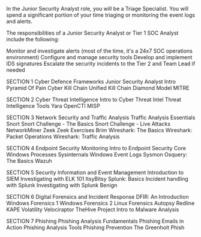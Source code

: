 In the Junior Security Analyst role, you will be a Triage Specialist. You will spend a significant portion of your time triaging or monitoring the event logs and alerts.

The responsibilities of a Junior Security Analyst or Tier 1 SOC Analyst include the following:

Monitor and investigate alerts (most of the time, it's a 24x7 SOC operations environment)
Configure and manage security tools
Develop and implement IDS signatures
Escalate the security incidents to the Tier 2 and Team Lead if needed

SECTION 1
Cyber Defence Frameworks
Junior Security Analyst Intro
Pyramid Of Pain
Cyber Kill Chain
Unified Kill Chain
Diamond Model
MITRE

SECTION 2
Cyber Threat Intelligence
Intro to Cyber Threat Intel
Threat Intelligence Tools
Yara
OpenCTI
MISP

SECTION 3
Network Security and Traffic Analysis
Traffic Analysis Essentials
Snort
Snort Challenge - The Basics
Snort Challenge - Live Attacks
NetworkMiner
Zeek
Zeek Exercises
Brim
Wireshark: The Basics
Wireshark: Packet Operations
Wireshark: Traffic Analysis

SECTION 4
Endpoint Security Monitoring
Intro to Endpoint Security
Core Windows Processes
Sysinternals
Windows Event Logs
Sysmon
Osquery: The Basics
Wazuh

SECTION 5
Security Information and Event Management
Introduction to SIEM
Investigating with ELK 101
ItsyBitsy
Splunk: Basics
Incident handling with Splunk
Investigating with Splunk
Benign

SECTION 6
Digital Forensics and Incident Response
DFIR: An Introduction
Windows Forensics 1
Windows Forensics 2
Linux Forensics
Autopsy
Redline
KAPE
Volatility
Velociraptor
TheHive Project
Intro to Malware Analysis

SECTION 7
Phishing
Phishing Analysis Fundamentals
Phishing Emails in Action
Phishing Analysis Tools
Phishing Prevention
The Greenholt Phish

